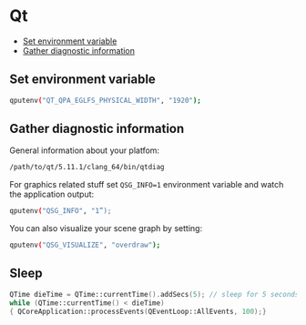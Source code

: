 # Qt

- [Set environment variable](#set-environment-variable)
- [Gather diagnostic information](#gather-diagnostic-information)

## Set environment variable

``` bash
qputenv("QT_QPA_EGLFS_PHYSICAL_WIDTH", "1920");
```

## Gather diagnostic information

General information about your platfom:

``` bash
/path/to/qt/5.11.1/clang_64/bin/qtdiag
```

For graphics related stuff set `QSG_INFO=1` environment variable and watch the application output:

``` bash
qputenv("QSG_INFO", "1”);
```

You can also visualize your scene graph by setting:

``` bash
qputenv("QSG_VISUALIZE", "overdraw");
```

## Sleep

``` cpp
QTime dieTime = QTime::currentTime().addSecs(5); // sleep for 5 seconds
while (QTime::currentTime() < dieTime)
{ QCoreApplication::processEvents(QEventLoop::AllEvents, 100);}
```
